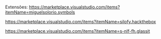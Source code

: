 Extensões:
https://marketplace.visualstudio.com/items?itemName=miguelsolorio.symbols

https://marketplace.visualstudio.com/items?itemName=silofy.hackthebox

https://marketplace.visualstudio.com/items?itemName=s-nlf-fh.glassit
